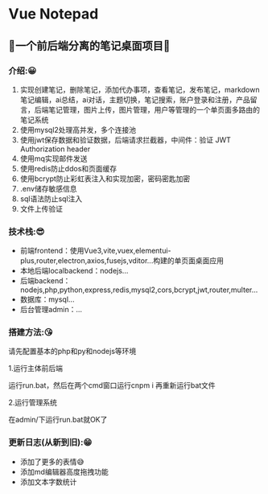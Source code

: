 # Vue Notepad

## 🚀一个前后端分离的笔记桌面项目🚀

### 介绍:😀

1. 实现创建笔记，删除笔记，添加代办事项，查看笔记，发布笔记，markdown笔记编辑，ai总结，ai对话，主题切换，笔记搜索，账户登录和注册，产品留言，后端笔记管理，图片上传，图片管理，用户等管理的一个单页面多路由的笔记系统
2. 使用mysql2处理高并发，多个连接池
3. 使用jwt保存数据和验证数据，后端请求拦截器，中间件：验证 JWT Authorization header
4. 使用mq实现邮件发送
5. 使用redis防止ddos和页面缓存
6. 使用bcrypt防止彩虹表注入和实现加密，密码密匙加密
7. .env储存敏感信息
8. sql语法防止sql注入
9. 文件上传验证

### 技术栈:😎

* 前端frontend：使用Vue3,vite,vuex,elementui-plus,router,electron,axios,fusejs,vditor...构建的单页面桌面应用
* 本地后端localbackend：nodejs...
* 后端backend：nodejs,php,python,express,redis,mysql2,cors,bcrypt,jwt,router,multer...
* 数据库：mysql...
* 后台管理admin：...

### 搭建方法:😘

请先配置基本的php和py和nodejs等环境

1.运行主体前后端

运行run.bat，然后在两个cmd窗口运行cnpm i
再重新运行bat文件

2.运行管理系统

在admin/下运行run.bat就OK了

### 更新日志(从新到旧):😁

* 添加了更多的表情😅
* 添加md编辑器高度拖拽功能
* 添加文本字数统计